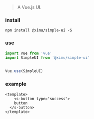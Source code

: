 > A Vue.js UI.

### install

```shell
npm install @ximu/simple-ui -S
```

### use

``` javascript
import Vue from 'vue'
import SimpleUI from '@ximu/simple-ui'


Vue.use(SimpleUI)
```

### example

```vue
<template>
	<s-button type="success">
  	button
  </s-button>
</template>
```

